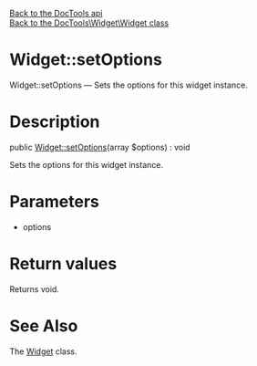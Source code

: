 [Back to the DocTools api](https://github.com/lingtalfi/DocTools/blob/master/doc/api/DocTools.md)<br>
[Back to the DocTools\Widget\Widget class](https://github.com/lingtalfi/DocTools/blob/master/doc/api/DocTools/Widget/Widget.md)


Widget::setOptions
================



Widget::setOptions — Sets the options for this widget instance.




Description
================


public [Widget::setOptions](https://github.com/lingtalfi/DocTools/blob/master/doc/api/DocTools/Widget/Widget/setOptions.md)(array $options) : void




Sets the options for this widget instance.




Parameters
================


- options

    


Return values
================

Returns void.







See Also
================

The [Widget](https://github.com/lingtalfi/DocTools/blob/master/doc/api/DocTools/Widget/Widget.md) class.
